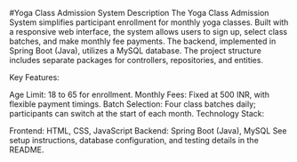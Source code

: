 
#Yoga Class Admission System
Description
The Yoga Class Admission System simplifies participant enrollment for monthly yoga classes. Built with a responsive web interface, the system allows users to sign up, select class batches, and make monthly fee payments. The backend, implemented in Spring Boot (Java), utilizes a MySQL database. The project structure includes separate packages for controllers, repositories, and entities.

Key Features:

Age Limit: 18 to 65 for enrollment.
Monthly Fees: Fixed at 500 INR, with flexible payment timings.
Batch Selection: Four class batches daily; participants can switch at the start of each month.
Technology Stack:

Frontend: HTML, CSS, JavaScript
Backend: Spring Boot (Java), MySQL
See setup instructions, database configuration, and testing details in the README.
